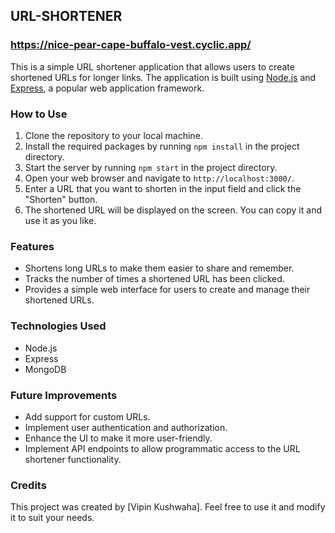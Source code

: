 ## URL-SHORTENER

### https://nice-pear-cape-buffalo-vest.cyclic.app/

This is a simple URL shortener application that allows users to create shortened URLs for longer links. The application is built using [Node.js](https://nodejs.org/) and [Express](https://expressjs.com/), a popular web application framework.

### How to Use

1. Clone the repository to your local machine.
2. Install the required packages by running `npm install` in the project directory.
3. Start the server by running `npm start` in the project directory.
4. Open your web browser and navigate to `http://localhost:3000/`.
5. Enter a URL that you want to shorten in the input field and click the "Shorten" button.
6. The shortened URL will be displayed on the screen. You can copy it and use it as you like.

### Features

- Shortens long URLs to make them easier to share and remember.
- Tracks the number of times a shortened URL has been clicked.
- Provides a simple web interface for users to create and manage their shortened URLs.

### Technologies Used

- Node.js
- Express
- MongoDB

### Future Improvements

- Add support for custom URLs.
- Implement user authentication and authorization.
- Enhance the UI to make it more user-friendly.
- Implement API endpoints to allow programmatic access to the URL shortener functionality.

### Credits

This project was created by [Vipin Kushwaha]. Feel free to use it and modify it to suit your needs.

